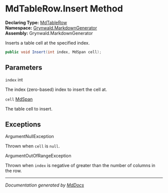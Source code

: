 ﻿<!--  
  <auto-generated>   
    The contents of this file were generated by a tool.  
    Changes to this file may be list if the file is regenerated  
  </auto-generated>   
-->

# MdTableRow.Insert Method

**Declaring Type:** [MdTableRow](../index.md)  
**Namespace:** [Grynwald.MarkdownGenerator](../../index.md)  
**Assembly:** Grynwald.MarkdownGenerator

Inserts a table cell at the specified index.

```csharp
public void Insert(int index, MdSpan cell);
```

## Parameters

`index`  int

The index (zero\-based) index to insert the cell at.

`cell`  [MdSpan](../../MdSpan/index.md)

The table cell to insert.

## Exceptions

ArgumentNullException

Thrown when `cell` is `null`.

ArgumentOutOfRangeException

Thrown when `index` is negative of greater than the number of columns in the row.

___

*Documentation generated by [MdDocs](https://github.com/ap0llo/mddocs)*
